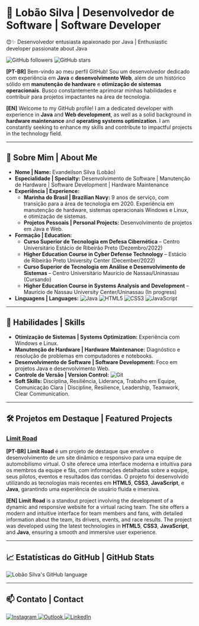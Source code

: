 # 🚀 Lobão Silva | Desenvolvedor de Software | Software Developer
😊✨ Desenvolvedor entusiasta apaixonado por Java | Enthusiastic developer passionate about Java <br>
<!-- 💻🚀 Estudante de Java, Android Studio e Eclipse | Java, Android Studio and Eclipse student -->

![GitHub followers](https://img.shields.io/github/followers/lobaosilva?style=social)
![GitHub stars](https://img.shields.io/github/stars/lobaosilva?style=social)

**[PT-BR]** Bem-vindo ao meu perfil GitHub! Sou um desenvolvedor dedicado com experiência em **Java** e **desenvolvimento Web**, além de um histórico sólido em **manutenção de hardware** e **otimização de sistemas operacionais**. Busco constantemente aprimorar minhas habilidades e contribuir para projetos impactantes na área de tecnologia.

**[EN]** Welcome to my GitHub profile! I am a dedicated developer with experience in **Java** and **Web development**, as well as a solid background in **hardware maintenance** and **operating systems optimization**. I am constantly seeking to enhance my skills and contribute to impactful projects in the technology field.

---

## 📌 **Sobre Mim | About Me**

- **Nome | Name:** Evandeilson Silva (Lobão)
- **Especialidade | Specialty:** Desenvolvimento de Software | Manutenção de Hardware | Software Development | Hardware Maintenance
- **Experiência | Experience:** 
  - **Marinha do Brasil | Brazilian Navy:** 9 anos de serviço, com transição para a área de tecnologia em 2020. Experiência em manutenção de hardware, sistemas operacionais Windows e Linux, e otimização de sistemas.
  - **Projetos Pessoais | Personal Projects:** Desenvolvimento de projetos em Java e Web.
- **Formação | Education:** 
  - **Curso Superior de Tecnologia em Defesa Cibernética** – Centro Universitário Estácio de Ribeirão Preto (Dezembro/2022)
  - **Higher Education Course in Cyber ​​Defense Technology** – Estácio de Ribeirão Preto University Center (December/2022)
  - **Curso Superior de Tecnologia em Análise e Desenvolvimento de Sistemas** – Centro Universitário Maurício de Nassau/Uninassau (Cursando)
  - **Higher Education Course in Systems Analysis and Development** – ​​Maurício de Nassau University Center/Uninassau (In progress)
- **Linguagens | Languages:** ![Java](https://img.shields.io/badge/-Java-007396?logo=java&logoColor=white) ![HTML5](https://img.shields.io/badge/-HTML5-E34F26?logo=html5&logoColor=white) ![CSS3](https://img.shields.io/badge/-CSS3-1572B6?logo=css3&logoColor=white) ![JavaScript](https://img.shields.io/badge/-JavaScript-F7DF1E?logo=javascript&logoColor=white)

---

## 🎯 **Habilidades | Skills**

- **Otimização de Sistemas | Systems Optimization:** Experiência com Windows e Linux.
- **Manutenção de Hardware | Hardware Maintenance:** Diagnóstico e resolução de problemas em computadores e notebooks.
- **Desenvolvimento de Software | Software Development:** Foco em projetos Java e desenvolvimento Web.
- **Controle de Versão | Version Control:** ![Git](https://img.shields.io/badge/-Git-F05032?logo=git&logoColor=white)
- **Soft Skills:** Disciplina, Resiliência, Liderança, Trabalho em Equipe, Comunicação Clara | Discipline, Resilience, Leadership, Teamwork, Clear Communication.

---

## 🛠️ **Projetos em Destaque | Featured Projects**

### [**Limit Road**](http://www.limitroad.com.br)
**[PT-BR]** **Limit Road** é um projeto de destaque que envolve o desenvolvimento de um site dinâmico e responsivo para uma equipe de automobilismo virtual. O site oferece uma interface moderna e intuitiva para os membros da equipe e fãs, com informações detalhadas sobre a equipe, seus pilotos, eventos e resultados das corridas. O projeto foi desenvolvido utilizando as tecnologias mais recentes em **HTML5**, **CSS3**, **JavaScript**, e **Java**, garantindo uma experiência de usuário fluida e imersiva.

**[EN]** **Limit Road** is a standout project involving the development of a dynamic and responsive website for a virtual racing team. The site offers a modern and intuitive interface for team members and fans, with detailed information about the team, its drivers, events, and race results. The project was developed using the latest technologies in **HTML5**, **CSS3**, **JavaScript**, and **Java**, ensuring a smooth and immersive user experience.

---

## 📈 **Estatísticas do GitHub | GitHub Stats**

<!-- ![Lobão Silva's GitHub stats](https://github-readme-stats.vercel.app/api?username=lobaosilva&show_icons=true&theme=dark) -->
![Lobão Silva's GitHub language](https://github-readme-stats.vercel.app/api/top-langs/?username=lobaosilva&layout=compact&langs_count=4&theme=dark)

---

## 📫 **Contato | Contact**

<p align="left">
  <a href="https://instagram.com/lobaosilvaav" target="_blank">
    <img src="https://img.shields.io/badge/-Instagram-%23E4405F?style=for-the-badge&logo=instagram&logoColor=white" alt="Instagram" />
  </a>
  <a href="mailto:esilva.code@outlook.com">
    <img src="https://img.shields.io/badge/Outlook-0078D4?style=for-the-badge&logo=microsoftoutlook&logoColor=white" alt="Outlook" />
  </a>
  <a href="https://www.linkedin.com/in/evandeilson-silva-64b20028a/" target="_blank" rel="noopener noreferrer">
    <img src="https://img.shields.io/badge/-LinkedIn-%230077B5?style=for-the-badge&logo=linkedin&logoColor=white" alt="LinkedIn" />
  </a>   
</p>

<!--
---

## 📝 **Licença | License**

**[PT-BR]** Este projeto está sob a licença MIT. Veja o arquivo [LICENSE](LICENSE) para mais detalhes.  
**[EN]** This project is licensed under the MIT License. See the [LICENSE](LICENSE) file for more details.
-->
